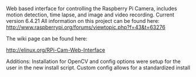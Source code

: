 Web based interface for controlling the Raspberry Pi Camera, includes motion detection, time lapse, and image and video recording.
Current version 6.4.21
All information on this project can be found here: http://www.raspberrypi.org/forums/viewtopic.php?f=43&t=63276

The wiki page can be found here:

http://elinux.org/RPi-Cam-Web-Interface


Additions:
Installation for OpenCV and config options were setup for the user in the new install script.
Custom config allows for a standardized install
